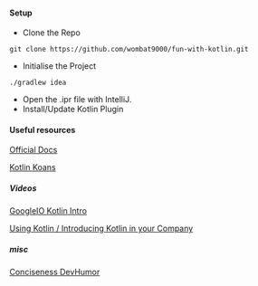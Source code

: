 
#### Setup

- Clone the Repo
```
git clone https://github.com/wombat9000/fun-with-kotlin.git
```
- Initialise the Project
```
./gradlew idea
```
- Open the .ipr file with IntelliJ.
- Install/Update Kotlin Plugin

#### Useful resources
[Official Docs]

[Kotlin Koans]

##### Videos
[GoogleIO Kotlin Intro]

[Using Kotlin / Introducing Kotlin in your Company]

##### misc
[Conciseness DevHumor]

[Conciseness DevHumor]: http://devhumor.com/media/honestly-this-is-probably-how-i-would-prefer-to-receive-friendly-emails
[Official Docs]: https://kotlinlang.org/docs/reference/
[Kotlin Koans]: https://try.kotlinlang.org/

[GoogleIO Kotlin Intro]: https://www.youtube.com/watch?v=X1RVYt2QKQE
[Using Kotlin / Introducing Kotlin in your Company]: https://www.youtube.com/watch?v=fPzxfeDJDzY